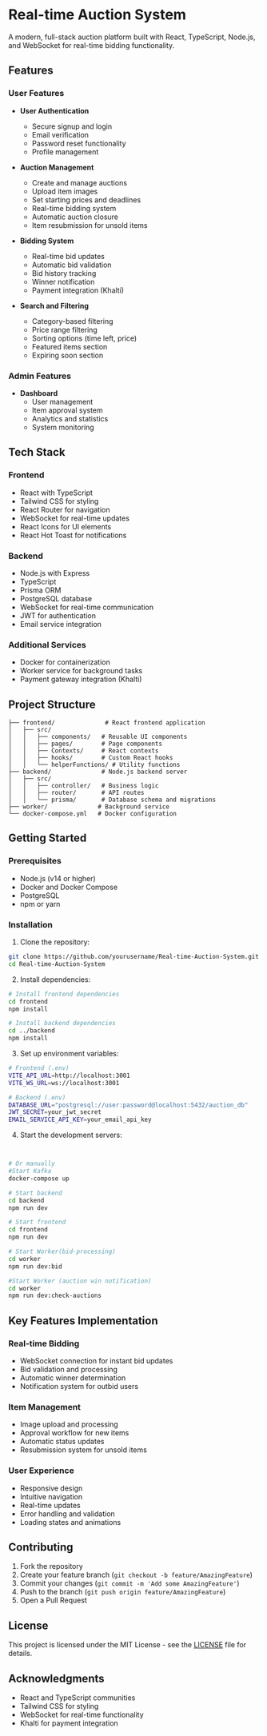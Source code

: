 # Real-time Auction System

A modern, full-stack auction platform built with React, TypeScript, Node.js, and WebSocket for real-time bidding functionality.

## Features

### User Features
- **User Authentication**
  - Secure signup and login
  - Email verification
  - Password reset functionality
  - Profile management

- **Auction Management**
  - Create and manage auctions
  - Upload item images
  - Set starting prices and deadlines
  - Real-time bidding system
  - Automatic auction closure
  - Item resubmission for unsold items

- **Bidding System**
  - Real-time bid updates
  - Automatic bid validation
  - Bid history tracking
  - Winner notification
  - Payment integration (Khalti)

- **Search and Filtering**
  - Category-based filtering
  - Price range filtering
  - Sorting options (time left, price)
  - Featured items section
  - Expiring soon section

### Admin Features
- **Dashboard**
  - User management
  - Item approval system
  - Analytics and statistics
  - System monitoring

## Tech Stack

### Frontend
- React with TypeScript
- Tailwind CSS for styling
- React Router for navigation
- WebSocket for real-time updates
- React Icons for UI elements
- React Hot Toast for notifications

### Backend
- Node.js with Express
- TypeScript
- Prisma ORM
- PostgreSQL database
- WebSocket for real-time communication
- JWT for authentication
- Email service integration

### Additional Services
- Docker for containerization
- Worker service for background tasks
- Payment gateway integration (Khalti)

## Project Structure

```
├── frontend/              # React frontend application
│   ├── src/
│   │   ├── components/   # Reusable UI components
│   │   ├── pages/        # Page components
│   │   ├── Contexts/     # React contexts
│   │   ├── hooks/        # Custom React hooks
│   │   └── helperFunctions/ # Utility functions
├── backend/              # Node.js backend server
│   ├── src/
│   │   ├── controller/   # Business logic
│   │   ├── router/       # API routes
│   │   └── prisma/       # Database schema and migrations
├── worker/              # Background service
└── docker-compose.yml   # Docker configuration
```

## Getting Started

### Prerequisites
- Node.js (v14 or higher)
- Docker and Docker Compose
- PostgreSQL
- npm or yarn

### Installation

1. Clone the repository:
```bash
git clone https://github.com/yourusername/Real-time-Auction-System.git
cd Real-time-Auction-System
```

2. Install dependencies:
```bash
# Install frontend dependencies
cd frontend
npm install

# Install backend dependencies
cd ../backend
npm install
```

3. Set up environment variables:
```bash
# Frontend (.env)
VITE_API_URL=http://localhost:3001
VITE_WS_URL=ws://localhost:3001

# Backend (.env)
DATABASE_URL="postgresql://user:password@localhost:5432/auction_db"
JWT_SECRET=your_jwt_secret
EMAIL_SERVICE_API_KEY=your_email_api_key
```

4. Start the development servers:
```bash


# Or manually
#Start Kafka
docker-compose up

# Start backend
cd backend
npm run dev

# Start frontend
cd frontend
npm run dev

# Start Worker(bid-processing)
cd worker
npm run dev:bid 

#Start Worker (auction win notification)
cd worker
npm run dev:check-auctions
```

## Key Features Implementation

### Real-time Bidding
- WebSocket connection for instant bid updates
- Bid validation and processing
- Automatic winner determination
- Notification system for outbid users

### Item Management
- Image upload and processing
- Approval workflow for new items
- Automatic status updates
- Resubmission system for unsold items

### User Experience
- Responsive design
- Intuitive navigation
- Real-time updates
- Error handling and validation
- Loading states and animations

## Contributing

1. Fork the repository
2. Create your feature branch (`git checkout -b feature/AmazingFeature`)
3. Commit your changes (`git commit -m 'Add some AmazingFeature'`)
4. Push to the branch (`git push origin feature/AmazingFeature`)
5. Open a Pull Request

## License

This project is licensed under the MIT License - see the [LICENSE](LICENSE) file for details.

## Acknowledgments

- React and TypeScript communities
- Tailwind CSS for styling
- WebSocket for real-time functionality
- Khalti for payment integration 